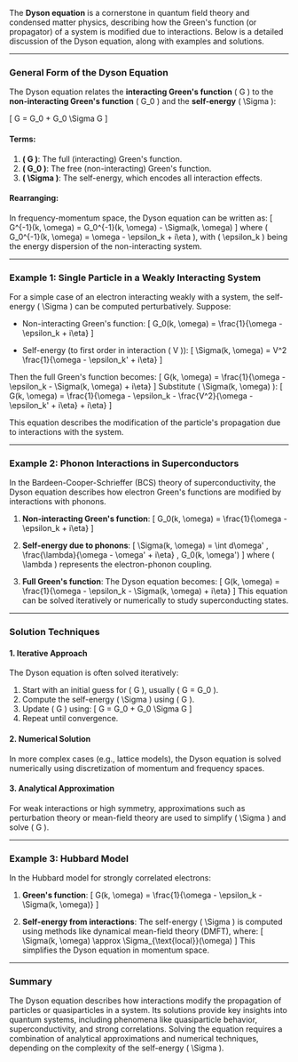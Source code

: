 The **Dyson equation** is a cornerstone in quantum field theory and condensed matter physics, describing how the Green's function (or propagator) of a system is modified due to interactions. Below is a detailed discussion of the Dyson equation, along with examples and solutions.

---

### **General Form of the Dyson Equation**
The Dyson equation relates the **interacting Green's function** \( G \) to the **non-interacting Green's function** \( G_0 \) and the **self-energy** \( \Sigma \):

\[
G = G_0 + G_0 \Sigma G
\]

#### Terms:
1. **\( G \)**: The full (interacting) Green's function.
2. **\( G_0 \)**: The free (non-interacting) Green's function.
3. **\( \Sigma \)**: The self-energy, which encodes all interaction effects.

#### Rearranging:
In frequency-momentum space, the Dyson equation can be written as:
\[
G^{-1}(k, \omega) = G_0^{-1}(k, \omega) - \Sigma(k, \omega)
\]
where \( G_0^{-1}(k, \omega) = \omega - \epsilon_k + i\eta \), with \( \epsilon_k \) being the energy dispersion of the non-interacting system.

---

### **Example 1: Single Particle in a Weakly Interacting System**

For a simple case of an electron interacting weakly with a system, the self-energy \( \Sigma \) can be computed perturbatively. Suppose:

- Non-interacting Green's function:
  \[
  G_0(k, \omega) = \frac{1}{\omega - \epsilon_k + i\eta}
  \]

- Self-energy (to first order in interaction \( V \)):
  \[
  \Sigma(k, \omega) = V^2 \frac{1}{\omega - \epsilon_k' + i\eta}
  \]

Then the full Green's function becomes:
\[
G(k, \omega) = \frac{1}{\omega - \epsilon_k - \Sigma(k, \omega) + i\eta}
\]
Substitute \( \Sigma(k, \omega) \):
\[
G(k, \omega) = \frac{1}{\omega - \epsilon_k - \frac{V^2}{\omega - \epsilon_k' + i\eta} + i\eta}
\]

This equation describes the modification of the particle's propagation due to interactions with the system.

---

### **Example 2: Phonon Interactions in Superconductors**

In the Bardeen-Cooper-Schrieffer (BCS) theory of superconductivity, the Dyson equation describes how electron Green's functions are modified by interactions with phonons.

1. **Non-interacting Green's function**:
   \[
   G_0(k, \omega) = \frac{1}{\omega - \epsilon_k + i\eta}
   \]

2. **Self-energy due to phonons**:
   \[
   \Sigma(k, \omega) = \int d\omega' \, \frac{\lambda}{\omega - \omega' + i\eta} \, G_0(k, \omega')
   \]
   where \( \lambda \) represents the electron-phonon coupling.

3. **Full Green's function**:
   The Dyson equation becomes:
   \[
   G(k, \omega) = \frac{1}{\omega - \epsilon_k - \Sigma(k, \omega) + i\eta}
   \]
   This equation can be solved iteratively or numerically to study superconducting states.

---

### **Solution Techniques**

#### **1. Iterative Approach**
The Dyson equation is often solved iteratively:
1. Start with an initial guess for \( G \), usually \( G = G_0 \).
2. Compute the self-energy \( \Sigma \) using \( G \).
3. Update \( G \) using:
   \[
   G = G_0 + G_0 \Sigma G
   \]
4. Repeat until convergence.

#### **2. Numerical Solution**
In more complex cases (e.g., lattice models), the Dyson equation is solved numerically using discretization of momentum and frequency spaces.

#### **3. Analytical Approximation**
For weak interactions or high symmetry, approximations such as perturbation theory or mean-field theory are used to simplify \( \Sigma \) and solve \( G \).

---

### **Example 3: Hubbard Model**
In the Hubbard model for strongly correlated electrons:

1. **Green's function**:
   \[
   G(k, \omega) = \frac{1}{\omega - \epsilon_k - \Sigma(k, \omega)}
   \]

2. **Self-energy from interactions**:
   The self-energy \( \Sigma \) is computed using methods like dynamical mean-field theory (DMFT), where:
   \[
   \Sigma(k, \omega) \approx \Sigma_{\text{local}}(\omega)
   \]
   This simplifies the Dyson equation in momentum space.

---

### **Summary**
The Dyson equation describes how interactions modify the propagation of particles or quasiparticles in a system. Its solutions provide key insights into quantum systems, including phenomena like quasiparticle behavior, superconductivity, and strong correlations. Solving the equation requires a combination of analytical approximations and numerical techniques, depending on the complexity of the self-energy \( \Sigma \).
